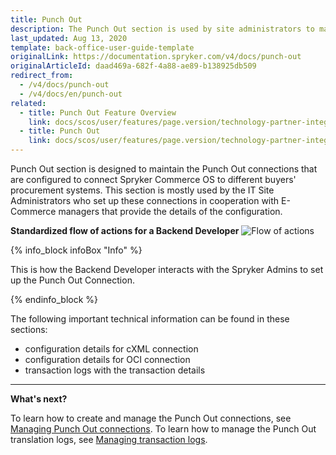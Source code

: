 ```yaml
---
title: Punch Out
description: The Punch Out section is used by site administrators to maintain configuration connections to Spryker Commerce OS to procurement systems of different buyers.
last_updated: Aug 13, 2020
template: back-office-user-guide-template
originalLink: https://documentation.spryker.com/v4/docs/punch-out
originalArticleId: daad469a-682f-4a88-ae89-b138925db509
redirect_from:
  - /v4/docs/punch-out
  - /v4/docs/en/punch-out
related:
  - title: Punch Out Feature Overview
    link: docs/scos/user/features/page.version/technology-partner-integrations/punch-out/punch-out-feature-overview.html
  - title: Punch Out
    link: docs/scos/user/features/page.version/technology-partner-integrations/punch-out/punch-out.html
---
```


Punch Out section is designed to maintain the Punch Out connections that are configured to connect Spryker Commerce OS to different buyers' procurement systems. This section is mostly used by the IT Site Administrators who set up these connections in cooperation with E-Commerce managers that provide the details of the configuration.

**Standardized flow of actions for a Backend Developer**
![Flow of actions](https://spryker.s3.eu-central-1.amazonaws.com/docs/User+Guides/Back+Office+User+Guides/Punch+Out/flow-of-actions-of-backend-developer.png)

{% info_block infoBox "Info" %}

This is how the Backend Developer interacts with the Spryker Admins to set up the Punch Out Connection.

{% endinfo_block %}

The following important technical information can be found in these sections:
* configuration details for cXML connection
* configuration details for OCI connection
* transaction logs with the transaction details

***

**What's next?**

To learn how to create and manage the Punch Out connections, see [Managing Punch Out connections](/docs/scos/user/back-office-user-guides/{{page.version}}/punch-out/managing-punch-out-connections.html).
To learn how to manage the Punch Out translation logs, see  [Managing transaction logs](/docs/scos/user/back-office-user-guides/{{page.version}}/punch-out/managing-transactions-log.html).
